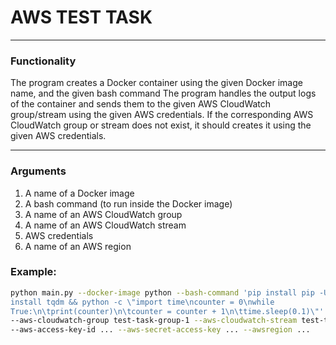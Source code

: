 # AWS TEST TASK

---

### Functionality

The program creates a Docker container using the given Docker image name, 
and the given bash command
The program handles the output logs of the container 
and sends them to the given AWS CloudWatch group/stream using the given AWS credentials. 
If the corresponding AWS CloudWatch group or stream does not exist, 
it should creates it using the given AWS credentials.

---

### Arguments
1. A name of a Docker image
2. A bash command (to run inside the Docker image)
3. A name of an AWS CloudWatch group
4. A name of an AWS CloudWatch stream
5. AWS credentials
6. A name of an AWS region


### Example:

``` bash
python main.py --docker-image python --bash-command 'pip install pip -U && pip
install tqdm && python -c \"import time\ncounter = 0\nwhile
True:\n\tprint(counter)\n\tcounter = counter + 1\n\ttime.sleep(0.1)\"'
--aws-cloudwatch-group test-task-group-1 --aws-cloudwatch-stream test-task-stream-1
--aws-access-key-id ... --aws-secret-access-key ... --awsregion ...
```